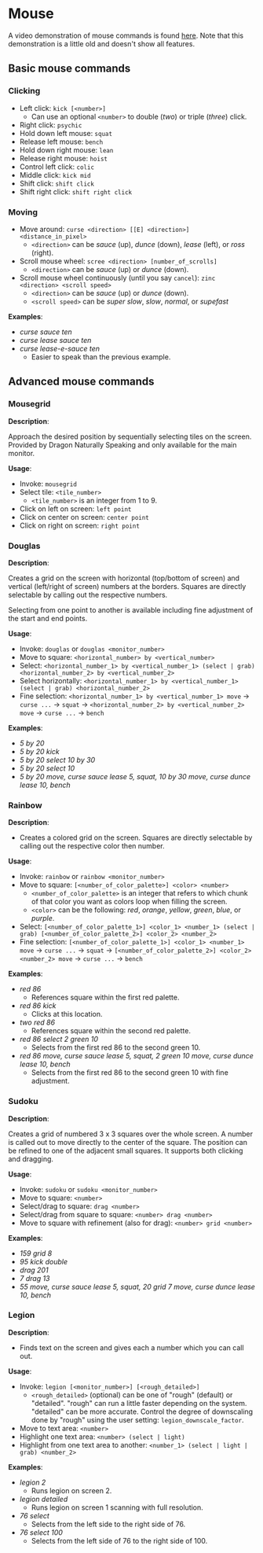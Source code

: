 # Mouse

A video demonstration of mouse commands is found [here](https://youtu.be/UISjQBMmQ-I). Note that this demonstration is a little old and doesn't show all features.

## Basic mouse commands

### Clicking

- Left click: `kick [<number>]`
    - Can use an optional `<number>` to double (_two_) or triple (_three_) click.
- Right click: `psychic`
- Hold down left mouse: `squat`
- Release left mouse: `bench`
- Hold down right mouse: `lean`
- Release right mouse: `hoist`
- Control left click: `colic`
- Middle click: `kick mid`
- Shift click: `shift click`
- Shift right click: `shift right click`

### Moving

- Move around: `curse <direction> [[E] <direction>] <distance_in_pixel>`  
    - `<direction>` can be _sauce_ (up), _dunce_ (down), _lease_ (left), or _ross_ (right).
- Scroll mouse wheel: `scree <direction> [number_of_scrolls]`
    - `<direction>` can be _sauce_ (up) or _dunce_ (down).
- Scroll mouse wheel continuously (until you say `cancel`): `zinc <direction> <scroll speed>`
    - `<direction>` can be _sauce_ (up) or _dunce_ (down).
    - `<scroll speed>` can be _super slow_, _slow_, _normal_, or _supefast_

**Examples**:

- _curse sauce ten_
- _curse lease sauce ten_
- _curse lease-e-sauce ten_ 
    - Easier to speak than the previous example.

## Advanced mouse commands

### Mousegrid

**Description**:

Approach the desired position by sequentially selecting tiles on the screen. Provided by Dragon Naturally Speaking and only available for the main monitor.

**Usage**:

- Invoke: `mousegrid`
- Select tile: `<tile_number>`  
    - `<tile_number>` is an integer from 1 to 9.
- Click on left on screen: `left point`
- Click on center on screen: `center point`
- Click on right on screen: `right point`

### Douglas

**Description**:

Creates a grid on the screen with horizontal (top/bottom of screen) and vertical (left/right of screen) numbers at the borders. Squares are directly selectable by calling out the respective numbers.

Selecting from one point to another is available including fine adjustment of the start and end points.

**Usage**:

- Invoke: `douglas` or `douglas <monitor_number>`
- Move to square: `<horizontal_number> by <vertical_number>`
- Select: `<horizontal_number_1> by <vertical_number_1> (select | grab) <horizontal_number_2> by <vertical_number_2>`
- Select horizontally: `<horizontal_number_1> by <vertical_number_1> (select | grab) <horizontal_number_2>`
- Fine selection: `<horizontal_number_1> by <vertical_number_1> move` &rightarrow; `curse ...` &rightarrow; `squat` &rightarrow; `<horizontal_number_2> by <vertical_number_2> move` &rightarrow; `curse ...` &rightarrow; `bench`

**Examples**:

- _5 by 20_
- _5 by 20 kick_
- _5 by 20 select 10 by 30_
- _5 by 20 select 10_
- _5 by 20 move, curse sauce lease 5, squat, 10 by 30 move, curse dunce lease 10, bench_

### Rainbow

**Description**:

- Creates a colored grid on the screen. Squares are directly selectable by calling out the respective color then number.

**Usage**:

- Invoke: `rainbow` or `rainbow <monitor_number>` 
- Move to square: `[<number_of_color_palette>] <color> <number>`  
    - `<number_of_color_palette>` is an integer that refers to which chunk of that color you want as colors loop when filling the screen.
    - `<color>` can be the following: _red_, _orange_, _yellow_, _green_, _blue_, or _purple_.
- Select: `[<number_of_color_palette_1>] <color_1> <number_1> (select | grab) [<number_of_color_palette_2>] <color_2> <number_2>`
- Fine selection: `[<number_of_color_palette_1>] <color_1> <number_1> move` &rightarrow; `curse ...` &rightarrow; `squat` &rightarrow; `[<number_of_color_palette_2>] <color_2> <number_2> move` &rightarrow; `curse ...` &rightarrow; `bench`

**Examples**:

- _red 86_
    - References square within the first red palette.
- _red 86 kick_
    - Clicks at this location.
- _two red 86_
    - References square within the second red palette.
- _red 86 select 2 green 10_
    - Selects from the first red 86 to the second green 10.
- _red 86 move, curse sauce lease 5, squat, 2 green 10 move, curse dunce lease 10, bench_
    - Selects from the first red 86 to the second green 10 with fine adjustment.

### Sudoku

**Description**:

Creates a grid of numbered 3 x 3 squares over the whole screen. A number is called out to move directly to the center of the square. The position can be refined to one of the adjacent small squares. It supports both clicking and dragging.

**Usage**:

- Invoke: `sudoku` or `sudoku <monitor_number>`
- Move to square: `<number>`
- Select/drag to square: `drag <number>`
- Select/drag from square to square: `<number> drag <number>`
- Move to square with refinement (also for drag): `<number> grid <number>`

**Examples**:

- _159 grid 8_
- _95 kick double_
- _drag 201_
- _7 drag 13_
- _55 move, curse sauce lease 5, squat, 20 grid 7 move, curse dunce lease 10, bench_

### Legion

**Description**:

- Finds text on the screen and gives each a number which you can call out.

**Usage**:

- Invoke: `legion [<monitor_number>] [<rough_detailed>]`
    - `<rough_detailed>` (optional) can be one of "rough" (default) or "detailed". "rough" can run a little faster depending on the system. "detailed" can be more accurate. Control the degree of downscaling done by "rough" using the user setting: `legion_downscale_factor`. 
- Move to text area: `<number>`
- Highlight one text area: `<number> (select | light)`
- Highlight from one text area to another: `<number_1> (select | light | grab) <number_2>`

**Examples**:

- _legion 2_
    - Runs legion on screen 2.
- _legion detailed_
    - Runs legion on screen 1 scanning with full resolution.
- _76 select_
    - Selects from the left side to the right side of 76.
- _76 select 100_
    - Selects from the left side of 76 to the right side of 100.
